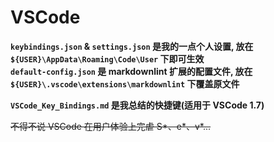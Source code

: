 # VSCode

**`keybindings.json` & `settings.json` 是我的一点个人设置, 放在 `${USER}\AppData\Roaming\Code\User` 下即可生效**  
**`default-config.json` 是 markdownlint 扩展的配置文件, 放在 `${USER}\.vscode\extensions\markdownlint` 下覆盖原文件**

**`VSCode_Key_Bindings.md` 是我总结的快捷键(适用于 VSCode 1.7)**

~~不得不说 VSCode 在用户体验上完虐 S\*、e\*、v\*...~~
